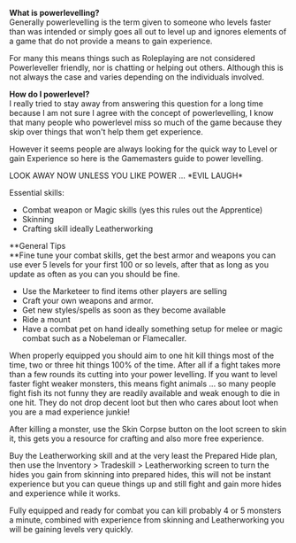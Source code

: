**What is powerlevelling?**  
Generally powerlevelling is the term given to someone who levels faster than was intended or simply goes all out to level up and ignores elements of a game that do not provide a means to gain experience.

For many this means things such as Roleplaying are not considered Powerleveller friendly, nor is chatting or helping out others. Although this is not always the case and varies depending on the individuals involved.

**How do I powerlevel?**  
I really tried to stay away from answering this question for a long time because I am not sure I agree with the concept of powerlevelling, I know that many people who powerlevel miss so much of the game because they skip over things that won't help them get experience.

However it seems people are always looking for the quick way to Level or gain Experience so here is the Gamemasters guide to power levelling.

LOOK AWAY NOW UNLESS YOU LIKE POWER ... \*EVIL LAUGH\*

Essential skills:

*   Combat weapon or Magic skills (yes this rules out the Apprentice)
*   Skinning
*   Crafting skill ideally Leatherworking

**General Tips  
**Fine tune your combat skills, get the best armor and weapons you can use ever 5 levels for your first 100 or so levels, after that as long as you update as often as you can you should be fine.

*   Use the Marketeer to find items other players are selling
*   Craft your own weapons and armor.
*   Get new styles/spells as soon as they become available
*   Ride a mount
*   Have a combat pet on hand ideally something setup for melee or magic combat such as a Nobeleman or Flamecaller.

When properly equipped you should aim to one hit kill things most of the time, two or three hit things 100% of the time. After all if a fight takes more than a few rounds its cutting into your power levelling. If you want to level faster fight weaker monsters, this means fight animals ... so many people fight fish its not funny they are readily available and weak enough to die in one hit. They do not drop decent loot but then who cares about loot when you are a mad experience junkie!

After killing a monster, use the Skin Corpse button on the loot screen to skin it, this gets you a resource for crafting and also more free experience.

Buy the Leatherworking skill and at the very least the Prepared Hide plan, then use the Inventory > Tradeskill > Leatherworking screen to turn the hides you gain from skinning into prepared hides, this will not be instant experience but you can queue things up and still fight and gain more hides and experience while it works.

Fully equipped and ready for combat you can kill probably 4 or 5 monsters a minute, combined with experience from skinning and Leatherworking you will be gaining levels very quickly.